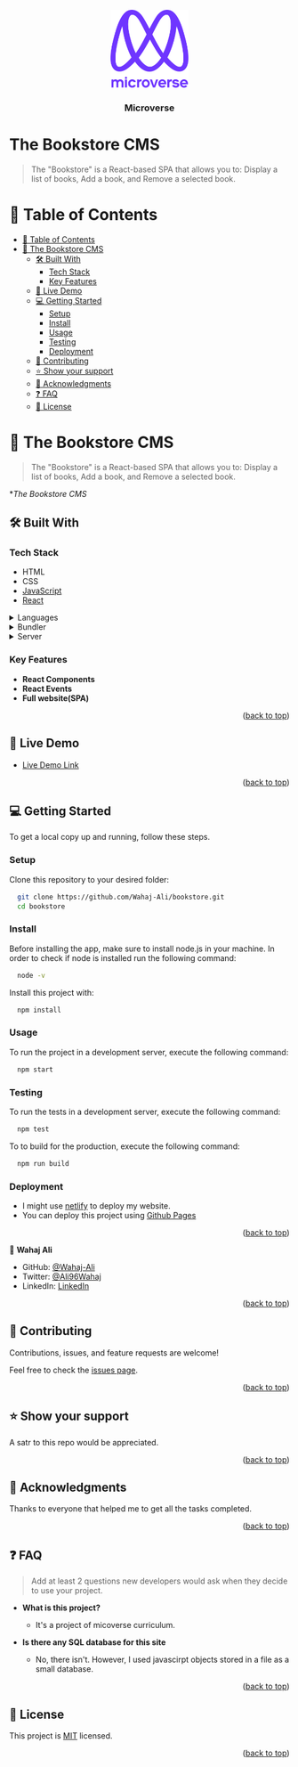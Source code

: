 <a name="readme-top"></a>
<div align="center">

  <img src="/murple_logo.png" alt="logo" width="140"  height="auto" />
  <br/>

  <h3><b>Microverse</b></h3>

</div>
<div align="left">
  <h1>The Bookstore CMS</h1>


> The "Bookstore" is a React-based SPA that allows you to: Display a list of books, Add a book, and Remove a selected book.

</div>

<!-- TABLE OF CONTENTS -->

# 📗 Table of Contents

- [📗 Table of Contents](#-table-of-contents)
- [📖 The Bookstore CMS ](#-the-bookstore-cms-)
  - [🛠 Built With ](#-built-with-)
    - [Tech Stack ](#tech-stack-)
    - [Key Features ](#key-features-)
  - [🚀 Live Demo ](#-live-demo-)
  - [💻 Getting Started ](#-getting-started-)
    - [Setup](#setup)
    - [Install](#install)
    - [Usage](#usage)
    - [Testing](#testing)
    - [Deployment](#deployment)
  - [🤝 Contributing ](#-contributing-)
  - [⭐️ Show your support ](#️-show-your-support-)
  - [🙏 Acknowledgments ](#-acknowledgments-)
  - [❓ FAQ ](#-faq-)
  - [📝 License ](#-license-)

<!-- PROJECT DESCRIPTION -->

# 📖 The Bookstore CMS <a name="about-project"></a>

>The "Bookstore" is a React-based SPA that allows you to: Display a list of books, Add a book, and Remove a selected book.

**The Bookstore CMS*

## 🛠 Built With <a name="built-with"></a>

### Tech Stack <a name="tech-stack"></a>
  - HTML
- CSS
- [JavaScript](https://developer.mozilla.org/en-US/docs/Web/JavaScript)
- [React]((https://github.com/microverseinc/curriculum-javascript/blob/main/todo-list/lessons/webpack_v1_1.md))

<details>
  <summary>Languages</summary>
  <ul>
    <li>HTML</li>
    <li>CSS</li>
    <li>Javascript</li>
    <li>React</li>
  </ul>
</details>
<details>
  <summary>Bundler</summary>
  <ul>
    <li>Webpack</li>
  </ul>
</details>
<details>
  <summary>Server</summary>
  <ul>
    <li>Github</li>
  </ul>
</details>

<!-- Features -->

### Key Features <a name="key-features"></a>

- **React Components**
- **React Events**
- **Full website(SPA)**



<p align="right">(<a href="#readme-top">back to top</a>)</p>



<!-- LIVE DEMO -->

## 🚀 Live Demo <a name="live-demo"></a>

- <a href="#" target="_blank">Live Demo Link</a>

<p align="right">(<a href="#readme-top">back to top</a>)</p>



<!-- GETTING STARTED -->

## 💻 Getting Started <a name="getting-started"></a>

To get a local copy up and running, follow these steps.

### Setup

Clone this repository to your desired folder:

```sh
  git clone https://github.com/Wahaj-Ali/bookstore.git
  cd bookstore
```

### Install

Before installing the app, make sure to install node.js in your machine. In order to check if node is installed run the following command:

```sh
  node -v
```

Install this project with:

```sh
  npm install
```

### Usage

To run the project in a development server, execute the following command:

```sh
  npm start
```

### Testing

To run the tests in a development server, execute the following command:

```sh
  npm test
```

To to build for the production, execute the following command:

```sh
  npm run build
```

### Deployment

- I might use [netlify](https://www.netlify.com/) to deploy my website.
- You can deploy this project using [Github Pages](https://docs.github.com/en/pages/getting-started-with-github-pages/creating-a-github-pages-site)

<p align="right">(<a href="#readme-top">back to top</a>)</p>

<!-- AUTHORS -->

👤 **Wahaj Ali**

- GitHub: [@Wahaj-Ali](https://github.com/Wahaj-Ali)
- Twitter: [@Ali96Wahaj](https://twitter.com/Ali96Wahaj)
- LinkedIn: [LinkedIn](https://www.linkedin.com/in/wahaj-ali-82b9b1164)



<p align="right">(<a href="#readme-top">back to top</a>)</p>



<!-- CONTRIBUTING -->

## 🤝 Contributing <a name="contributing"></a>

Contributions, issues, and feature requests are welcome!

Feel free to check the [issues page](https://github.com/Wahaj-Ali/bookstore/issues).

<p align="right">(<a href="#readme-top">back to top</a>)</p>

<!-- SUPPORT -->

## ⭐️ Show your support <a name="support"></a>

A satr to this repo would be appreciated.

<p align="right">(<a href="#readme-top">back to top</a>)</p>

<!-- ACKNOWLEDGEMENTS -->

## 🙏 Acknowledgments <a name="acknowledgements"></a>


Thanks to everyone that helped  me to get all the tasks completed.


<p align="right">(<a href="#readme-top">back to top</a>)</p>

<!-- FAQ (optional) -->

## ❓ FAQ <a name="faq"></a>

> Add at least 2 questions new developers would ask when they decide to use your project.

- **What is this project?**

  - It's a project of micoverse curriculum.

- **Is there any SQL database for this site**

  - No, there isn't. However, I used javascirpt objects stored in a file as a small database.

<p align="right">(<a href="#readme-top">back to top</a>)</p>

<!-- LICENSE -->

## 📝 License <a name="license"></a>

This project is [MIT](https://github.com/Wahaj-Ali/bookstore/blob/dev/LICENSE) licensed.

<p align="right">(<a href="#readme-top">back to top</a>)</p>
